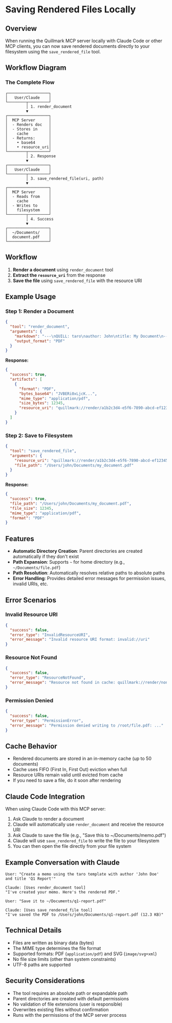 # Saving Rendered Files Locally

## Overview

When running the Quillmark MCP server locally with Claude Code or other MCP clients, you can now save rendered documents directly to your filesystem using the `save_rendered_file` tool.

## Workflow Diagram

### The Complete Flow

```
┌──────────────────┐
│   User/Claude    │
└────────┬─────────┘
         │ 1. render_document
         ▼
┌──────────────────┐
│  MCP Server      │
│  - Renders doc   │
│  - Stores in     │
│    cache         │
│  - Returns:      │
│    • base64      │
│    • resource_uri│
└────────┬─────────┘
         │ 2. Response
         ▼
┌──────────────────┐
│   User/Claude    │
└────────┬─────────┘
         │ 3. save_rendered_file(uri, path)
         ▼
┌──────────────────┐
│  MCP Server      │
│  - Reads from    │
│    cache         │
│  - Writes to     │
│    filesystem    │
└────────┬─────────┘
         │ 4. Success
         ▼
┌──────────────────┐
│  ~/Documents/    │
│  document.pdf    │
└──────────────────┘
```

## Workflow

1. **Render a document** using `render_document` tool
2. **Extract the `resource_uri`** from the response
3. **Save the file** using `save_rendered_file` with the resource URI

## Example Usage

### Step 1: Render a Document

```json
{
  "tool": "render_document",
  "arguments": {
    "markdown": "---\nQUILL: taro\nauthor: John\ntitle: My Document\n---\n# Content",
    "output_format": "PDF"
  }
}
```

**Response:**
```json
{
  "success": true,
  "artifacts": [
    {
      "format": "PDF",
      "bytes_base64": "JVBERi0xLjcK...",
      "mime_type": "application/pdf",
      "size_bytes": 12345,
      "resource_uri": "quillmark://render/a1b2c3d4-e5f6-7890-abcd-ef1234567890"
    }
  ]
}
```

### Step 2: Save to Filesystem

```json
{
  "tool": "save_rendered_file",
  "arguments": {
    "resource_uri": "quillmark://render/a1b2c3d4-e5f6-7890-abcd-ef1234567890",
    "file_path": "/Users/john/Documents/my_document.pdf"
  }
}
```

**Response:**
```json
{
  "success": true,
  "file_path": "/Users/john/Documents/my_document.pdf",
  "file_size": 12345,
  "mime_type": "application/pdf",
  "format": "PDF"
}
```

## Features

- **Automatic Directory Creation**: Parent directories are created automatically if they don't exist
- **Path Expansion**: Supports `~` for home directory (e.g., `~/Documents/file.pdf`)
- **Path Resolution**: Automatically resolves relative paths to absolute paths
- **Error Handling**: Provides detailed error messages for permission issues, invalid URIs, etc.

## Error Scenarios

### Invalid Resource URI

```json
{
  "success": false,
  "error_type": "InvalidResourceURI",
  "error_message": "Invalid resource URI format: invalid://uri"
}
```

### Resource Not Found

```json
{
  "success": false,
  "error_type": "ResourceNotFound",
  "error_message": "Resource not found in cache: quillmark://render/nonexistent-uuid"
}
```

### Permission Denied

```json
{
  "success": false,
  "error_type": "PermissionError",
  "error_message": "Permission denied writing to /root/file.pdf: ..."
}
```

## Cache Behavior

- Rendered documents are stored in an in-memory cache (up to 50 documents)
- Cache uses FIFO (First In, First Out) eviction when full
- Resource URIs remain valid until evicted from cache
- If you need to save a file, do it soon after rendering

## Claude Code Integration

When using Claude Code with this MCP server:

1. Ask Claude to render a document
2. Claude will automatically use `render_document` and receive the resource URI
3. Ask Claude to save the file (e.g., "Save this to ~/Documents/memo.pdf")
4. Claude will use `save_rendered_file` to write the file to your filesystem
5. You can then open the file directly from your file system

## Example Conversation with Claude

```
User: "Create a memo using the taro template with author 'John Doe' and title 'Q1 Report'"

Claude: [Uses render_document tool]
"I've created your memo. Here's the rendered PDF."

User: "Save it to ~/Documents/q1-report.pdf"

Claude: [Uses save_rendered_file tool]
"I've saved the PDF to /Users/john/Documents/q1-report.pdf (12.3 KB)"
```

## Technical Details

- Files are written as binary data (bytes)
- The MIME type determines the file format
- Supported formats: PDF (`application/pdf`) and SVG (`image/svg+xml`)
- No file size limits (other than system constraints)
- UTF-8 paths are supported

## Security Considerations

- The tool requires an absolute path or expandable path
- Parent directories are created with default permissions
- No validation of file extensions (user is responsible)
- Overwrites existing files without confirmation
- Runs with the permissions of the MCP server process
